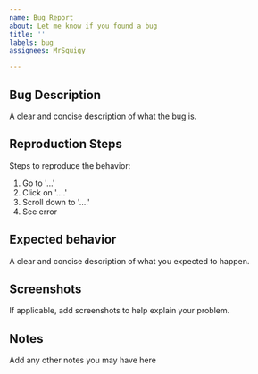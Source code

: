 ```yaml
---
name: Bug Report
about: Let me know if you found a bug
title: ''
labels: bug
assignees: MrSquigy

---
```


## Bug Description
A clear and concise description of what the bug is.

## Reproduction Steps
Steps to reproduce the behavior:
1. Go to '...'
2. Click on '....'
3. Scroll down to '....'
4. See error

## Expected behavior
A clear and concise description of what you expected to happen.

## Screenshots
If applicable, add screenshots to help explain your problem.

## Notes
Add any other notes you may have here
